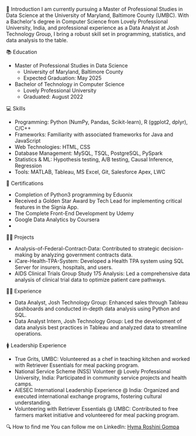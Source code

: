 👧 Introduction
I am currently pursuing a Master of Professional Studies in Data Science at the University of Maryland, Baltimore County (UMBC). With a Bachelor's degree in Computer Science from Lovely Professional University, India, and professional experience as a Data Analyst at Josh Technology Group, I bring a robust skill set in programming, statistics, and data analysis to the table. 

📚 Education
- Master of Professional Studies in Data Science
  - University of Maryland, Baltimore County
  - Expected Graduation: May 2025
- Bachelor of Technology in Computer Science
  - Lovely Professional University
  - Graduated: August 2022

💻 Skills
- Programming: Python (NumPy, Pandas, Scikit-learn), R (ggplot2, dplyr), C/C++
- Frameworks: Familiarity with associated frameworks for Java and JavaScript
- Web Technologies: HTML, CSS
- Database Management: MySQL, TSQL, PostgreSQL, PySpark
- Statistics & ML: Hypothesis testing, A/B testing, Causal Inference, Regression
- Tools: MATLAB, Tableau, MS Excel, Git, Salesforce Apex, LWC

🥇 Certifications
- Completion of Python3 programming by Eduonix
- Received a Golden Star Award by Tech Lead for implementing critical features in the Signia App.
- The Complete Front-End Development by Udemy
- Google Data Analytics by Coursera
- 

👷‍♀️ Projects
- Analysis-of-Federal-Contract-Data: Contributed to strategic decision-making by analyzing government contracts data.
- iCare-Health-TPA-System: Developed a Health TPA system using SQL Server for insurers, hospitals, and users.
- AIDS Clinical Trials Group Study 175 Analysis: Led a comprehensive data analysis of clinical trial data to optimize patient care pathways.

👷‍♀️ Experience
- Data Analyst, Josh Technology Group: Enhanced sales through Tableau dashboards and conducted in-depth data analysis using Python and SQL.
- Data Analyst Intern, Josh Technology Group: Led the development of data analysis best practices in Tableau and analyzed data to streamline operations.
  

🚺 Leadership Experience
- True Grits, UMBC: Volunteered as a chef in teaching kitchen and worked with Retriever Essentials for meal packing program.
- National Service Scheme (NSS) Volunteer @ Lovely Professional University, India: Participated in community service projects and health camps.
- AIESEC International Leadership Experience @ India: Organized and executed international exchange programs, fostering cultural understanding.
- Volunteering with Retriever Essentials @ UMBC: Contributed to free farmers market initiative and volunteered for meal packing program.

🔍 How to find me
You can follow me on LinkedIn: [Hyma Roshini Gompa]([url](https://www.linkedin.com/in/gompa-hyma/))
